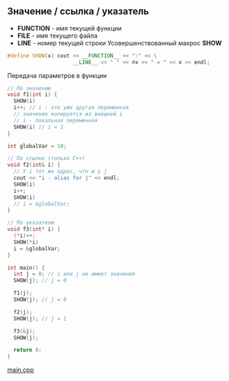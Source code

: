 Значение / ссылка / указатель
-----------------------------
* **__FUNCTION__** - имя текущей функции
* **__FILE__** - имя текущего файла
* **__LINE__** - номер текущей строки
Усовершенствованный макрос **SHOW**
``` cpp
#define SHOW(x) cout << __FUNCTION__ << ":" << \
                     __LINE__ << " " << #x << " = " << x << endl;
```

Передача параметров в функции
``` cpp
// По значению
void f1(int i) {
  SHOW(i)
  i++; // i - это уже другая переменная
  // значение копируется из внешней i
  // i - локальная переменная
  SHOW(i) // i = 1
}

int globalVar = 10;

// По ссылке (только C++)
void f2(int& i) {
  // У i тот же адрес, что и у j
  cout << "i - alias for j" << endl;
  SHOW(i)
  i++;
  SHOW(i)
  // i = &globalVar;
}

// По указателю
void f3(int* i) {
  (*i)++;
  SHOW(*i)
  i = &globalVar;
}

int main() {
  int j = 0; // i или j не имеет значения
  SHOW(j); // j = 0

  f1(j);
  SHOW(j); // j = 0

  f2(j);
  SHOW(j); // j = 1

  f3(&j);
  SHOW(j);

  return 0;
}
```

[main.cpp](main.cpp)

